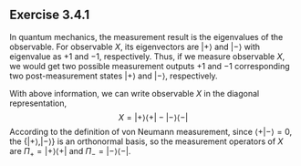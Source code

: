 ## Exercise 3.4.1

In quantum mechanics, the measurement result is the eigenvalues of the observable. For observable $X$, its eigenvectors are $|+\rangle$ and $|-\rangle$ with eigenvalue as $+1$ and $-1$, respectively. Thus, if we measure observable $X$, we would get two possible measurement outputs $+1$ and $-1$ corresponding two post-measurement states $|+\rangle$ and $|-\rangle$, respectively. 

With above information, we can write observable $X$ in the diagonal representation,
$$
X = |+\rangle\langle +| - |-\rangle\langle -|\tag{1}
$$
According to the definition of von Neumann measurement, since $\langle+|-\rangle = 0$, the $\{|+\rangle, |-\rangle \}$ is an orthonormal basis, so the measurement operators of $X$ are $\Pi_+ = |+\rangle\langle +|$ and $\Pi_- = |-\rangle\langle -|$. 
